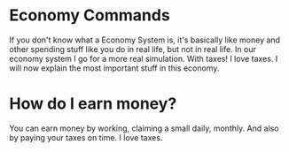 # Economy Commands <br>

If you don't know what a Economy System is, it's basically like money and other spending stuff like you do in real life, but not in real life. In our economy system I go for a more real simulation. With taxes! I love taxes. I will now explain the most important stuff in this economy. <br>

# How do I earn money? <br>

You can earn money by working, claiming a small daily, monthly. And also by paying your taxes on time. I love taxes. <br>